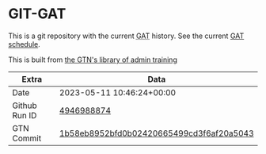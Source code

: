 # GIT-GAT

This is a git repository with the current <abbr title="Galaxy Admin Training">GAT</abbr> history. See the current [GAT schedule](https://gxy.io/gat).

This is built from [the GTN's library of admin training](https://training.galaxyproject.org/training-material/topics/admin/)

Extra | Data
--- | ---
Date | 2023-05-11 10:46:24+00:00
Github Run ID | [4946988874](https://github.com/galaxyproject/training-material/actions/runs/4946988874)
GTN Commit | [1b58eb8952bfd0b02420665499cd3f6af20a5043](https://github.com/galaxyproject/training-material/tree/1b58eb8952bfd0b02420665499cd3f6af20a5043)
